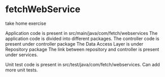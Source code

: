 # fetchWebService
take home exercise 


Application code is present in src/main/java/com/fetch/webservices
The application code is divided into different packages.
The controller code is present under controller package
The Data Access Layer is under Repository package
The link between repository and controller is present under services. 

Unit test code is present in src/test/java/com/fetch/webservices.
Can add more unit tests. 
